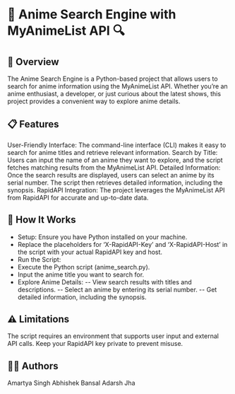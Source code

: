 # 🚀 Anime Search Engine with MyAnimeList API 🔍
## 🌟 Overview
The Anime Search Engine is a Python-based project that allows users to search for anime information using the MyAnimeList API. Whether you’re an anime enthusiast, a developer, or just curious about the latest shows, this project provides a convenient way to explore anime details.

## 📋 Features 
User-Friendly Interface: The command-line interface (CLI) makes it easy to search for anime titles and retrieve relevant information.
Search by Title: Users can input the name of an anime they want to explore, and the script fetches matching results from the MyAnimeList API.
Detailed Information: Once the search results are displayed, users can select an anime by its serial number. The script then retrieves detailed information, including the synopsis.
RapidAPI Integration: The project leverages the MyAnimeList API from RapidAPI for accurate and up-to-date data.
## 🤖 How It Works 
- Setup:
Ensure you have Python installed on your machine.
- Replace the placeholders for ‘X-RapidAPI-Key’ and ‘X-RapidAPI-Host’ in the script with your actual RapidAPI key and host.
- Run the Script:
- Execute the Python script (anime_search.py).
- Input the anime title you want to search for.
- Explore Anime Details:
-- View search results with titles and descriptions.
-- Select an anime by entering its serial number.
-- Get detailed information, including the synopsis.
## ⚠️ Limitations 
The script requires an environment that supports user input and external API calls.
Keep your RapidAPI key private to prevent misuse.
## 👨‍💻 Authors 
Amartya Singh
Abhishek Bansal
Adarsh Jha
